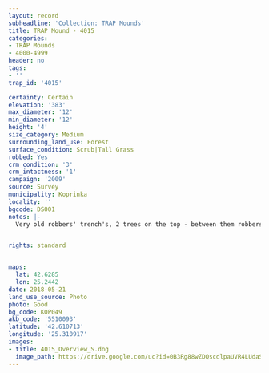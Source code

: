 ```yaml
---
layout: record
subheadline: 'Collection: TRAP Mounds'
title: TRAP Mound - 4015
categories:
- TRAP Mounds
- 4000-4999
header: no
tags:
- ''
trap_id: '4015'

certainty: Certain
elevation: '383'
max_diameter: '12'
min_diameter: '12'
height: '4'
size_category: Medium
surrounding_land_use: Forest
surface_condition: Scrub|Tall Grass
robbed: Yes
crm_condition: '3'
crm_intactness: '1'
campaign: '2009'
source: Survey
municipality: Koprinka
locality: ''
bgcode: DS001
notes: |-
  Very old robbers' trench's, 2 trees on the top - between them robbers' trench.


rights: standard


maps:
  lat: 42.6285
  lon: 25.2442
date: 2018-05-21
land_use_source: Photo
photo: Good
bg_code: КОР049
akb_code: '5510093'
latitude: '42.610713'
longitude: '25.310917'
images:
- title: 4015_Overview_S.dng
  image_path: https://drive.google.com/uc?id=0B3Rg88wZDQscdlpaUVR4LUdaS0U
---
```

